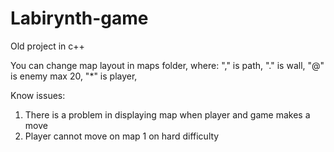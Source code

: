 # Labirynth-game
Old project in c++

You can change map layout in maps folder, where:
"," is path,
"." is wall,
"@" is enemy max 20,
"*" is player,

Know issues:
1. There is a problem in displaying map when player and game makes a move
2. Player cannot move on map 1 on hard difficulty
